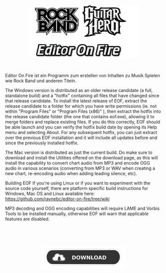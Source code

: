 <p align="center"/><img src="https://raw.githubusercontent.com/RAConquista/XBOX360/master/docs/images/EoF.png" width="355px"/></img></p>
<br>
<p>Editor On Fire ist ein Programm zum erstellen von Inhalten zu Musik Spielen wie Rock Band und anderen Titeln. </p>

<p>The Windows version is distributed as an older release candidate (a full, standalone build) and a "hotfix" containing all files that have changed since that release candidate. To install the latest release of EOF, extract the release candidate to a folder for which you have write permissions (ie. not within "Program Files" or "Program Files (x86)" ), then extract the hotfix into the release candidate folder (the one that contains eof.exe), allowing it to merge folders and replace existing files. If you do this correctly, EOF should be able launch and you can verify the hotfix build date by opening its Help menu and selecting About. For any subsequent hotfix, you can just extract over the previous EOF installation and it will include all updates before and since the previously installed hotfix.

The Mac version is distributed as just the current build. Do make sure to download and install the Utilities offered on the download page, as this will install the capability to convert chart audio from MP3 and encode OGG audio in various scenarios (converting from MP3 or WAV when creating a new chart, re-encoding audio when adding leading silence, etc).

Building EOF
If you're using Linux or if you want to experiment with the source code yourself, there are platform specific build instructions for Windows, Mac OS and Linux available here:
https://github.com/raynebc/editor-on-fire/tree/wiki

MP3 decoding and OGG encoding capabilities will require LAME and Vorbis Tools to be installed manually, otherwise EOF will warn that applicable features are disabled.</p>
<br>
<br>
<br>
<p align="center"/><a href="https://github.com/RAConquista/XBOX360/blob/master/Data/Extras/EOF/EOF.BUILD1.8.zip?raw=true"></a><img src="https://raw.githubusercontent.com/RAConquista/XBOX360/master/docs/images/blank.png"/></img>

